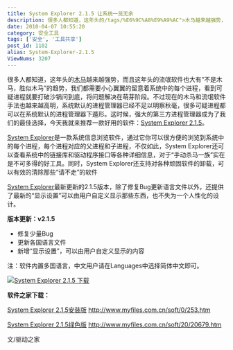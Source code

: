 ```yaml
---
title: System Explorer 2.1.5 让系统一览无余
description: 很多人都知道，这年头的/tags/%E6%9C%A8%E9%A9%AC">木马越来越强势，而且这年头的流氓软件也大有“不是木马，胜似木马”的趋势，我们都需要小心翼翼的留意着系统中的每个进程，看到可疑进程就要打破沙锅问到底，将问题解决在萌芽阶段。不过现在的木马和流氓软件手法也越来越高明，系统默认的进程管理器已经不足以明察秋毫，很多可疑进程都可以在系统默认的进程管理器下遁形。这时候，强大的第三方进程管理器成为了我们的最佳选择，今天我就来推荐一款好用的软件：post/System-Explorer-2.1.5.html">SystemExplorer2.1.5。
date: 2010-04-07 10:55:20
category: 安全工具
tags: ['安全', '工具共享']
post_id: 1102
alias: System-Explorer-2.1.5
ViewNums: 3207
---
```


很多人都知道，这年头的[木马](/tags/%E6%9C%A8%E9%A9%AC)越来越强势，而且这年头的流氓软件也大有“不是木马，胜似木马”的趋势，我们都需要小心翼翼的留意着系统中的每个进程，看到可疑进程就要打破沙锅问到底，将问题解决在萌芽阶段。不过现在的木马和流氓软件手法也越来越高明，系统默认的进程管理器已经不足以明察秋毫，很多可疑进程都可以在系统默认的进程管理器下遁形。这时候，强大的第三方进程管理器成为了我们的最佳选择，今天我就来推荐一款好用的软件：[System Explorer 2.1.5](/blog/system-explorer-215)。

[System Explorer](/blog/system-explorer-215)是一款系统信息浏览软件，通过它你可以很方便的浏览到系统中的每个进程，每个进程对应的父进程和子进程，不仅如此，System Explorer还可以查看系统中的链接库和驱动程序接口等各种详细信息，对于“手动杀马一族”实在是不可多得的好工具。同时，System Explorer还支持对各种顽固软件的卸载，可以有效的清除那些“请不走”的软件

[System Explorer](/blog/system-explorer-215)最新更新的2.1.5版本，除了修复Bug更新语言文件以外，还提供了最新的“显示设置”可以由用户自定义显示那些东西，也不失为一个人性化的设计。

**版本更新：v2.1.5**

* 修复少量Bug
* 更新各国语言文件
* 新增“显示设置”，可以由用户自定义显示的内容

注：软件内置多国语言，中文用户请在Languages中选择简体中文即可。

[![System Explorer 2.1.5 下载](http://news.mydrivers.com/Img/20100406/S04180085.png)](/blog/system-explorer-215)

**软件之家下载：**

[System Explorer 2.1.5安装版](/blog/system-explorer-215)
<http://www.myfiles.com.cn/soft/0/253.htm>

[System Explorer 2.1.5绿色版](/blog/system-explorer-215)
<http://www.myfiles.com.cn/soft/20/20679.htm>

文/驱动之家

